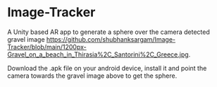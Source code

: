 ﻿# Image-Tracker
A Unity based AR app to generate a sphere over the camera detected gravel image https://github.com/shubhanksargam/Image-Tracker/blob/main/1200px-Gravel_on_a_beach_in_Thirasia%2C_Santorini%2C_Greece.jpg.

Download the .apk file on your android device, install it and point the camera towards the gravel image above to get the sphere.
